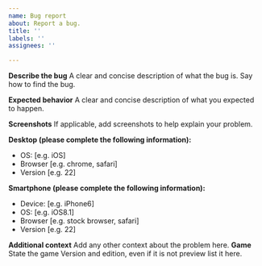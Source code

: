 ```yaml
---
name: Bug report
about: Report a bug.
title: ''
labels: ''
assignees: ''

---
```


**Describe the bug**
A clear and concise description of what the bug is. Say how to find the bug.

**Expected behavior**
A clear and concise description of what you expected to happen.

**Screenshots**
If applicable, add screenshots to help explain your problem.

**Desktop (please complete the following information):**
 - OS: [e.g. iOS]
 - Browser [e.g. chrome, safari]
 - Version [e.g. 22]

**Smartphone (please complete the following information):**
 - Device: [e.g. iPhone6]
 - OS: [e.g. iOS8.1]
 - Browser [e.g. stock browser, safari]
 - Version [e.g. 22]

**Additional context**
Add any other context about the problem here.
**Game**
State the game Version and edition, even if it is not preview list it here.
